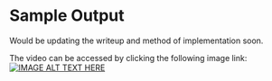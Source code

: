 # Sample Output

Would be updating the writeup and method of implementation soon.

The video can be accessed by clicking the following image link:
[![IMAGE ALT TEXT HERE](http://img.youtube.com/vi/Uf9iPxb4UN8/0.jpg)](http://www.youtube.com/watch?v=Uf9iPxb4UN8)

